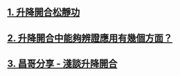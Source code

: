 ## [1. 升降開合松靜功](/升降3.md)

## [2. 升降開合中能夠辨證應用有幾個方面？](/升降開合中能夠辨證應用有幾個方面.md)

## [3. 昌哥分享 - 淺談升降開合](/升降開合1.md)  
